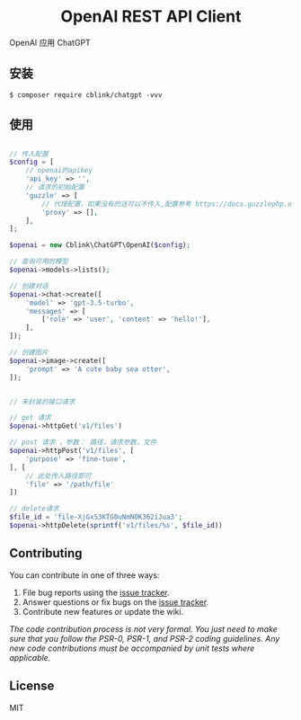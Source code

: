 <h1 align="center"> OpenAI REST API Client </h1>

OpenAI 应用 ChatGPT

## 安装

```shell
$ composer require cblink/chatgpt -vvv
```

## 使用

```php

// 传入配置
$config = [
    // openai的apikey
    'api_key' => '',
    // 请求的初始配置
    'guzzle' => [
        // 代理配置，如果没有的话可以不传入,配置参考 https://docs.guzzlephp.org/en/stable/request-options.html#proxy
        'proxy' => [],
    ],
];

$openai = new Cblink\ChatGPT\OpenAI($config);

// 查询可用的模型
$openai->models->lists();

// 创建对话
$openai->chat->create([
    'model' => 'gpt-3.5-turbo',
    'messages' => [
        ['role' => 'user', 'content' => 'hello!'],
    ],
]);

// 创建图片
$openai->image->create([
    'prompt' => 'A cute baby sea otter',
]);


// 未封装的接口请求

// get 请求
$openai->httpGet('v1/files')

// post 请求 ，参数： 路径，请求参数，文件
$openai->httpPost('v1/files', [
    'purpose' => 'fine-tune',
], [
    // 此处传入路径即可
    'file' => '/path/file'
])

// delete请求
$file_id = 'file-XjGxS3KTG0uNmNOK362iJua3';
$openai->httpDelete(sprintf('v1/files/%s', $file_id))

```

## Contributing

You can contribute in one of three ways:

1. File bug reports using the [issue tracker](https://github.com/cblink/chatgpt/issues).
2. Answer questions or fix bugs on the [issue tracker](https://github.com/cblink/chatgpt/issues).
3. Contribute new features or update the wiki.

_The code contribution process is not very formal. You just need to make sure that you follow the PSR-0, PSR-1, and PSR-2 coding guidelines. Any new code contributions must be accompanied by unit tests where applicable._

## License

MIT